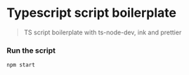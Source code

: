 # Typescript script boilerplate
> TS script boilerplate with ts-node-dev, ink and prettier

### Run the script
```bash
npm start
```
